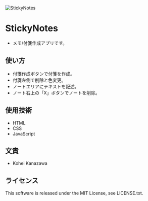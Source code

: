 ![StickyNotes](https://user-images.githubusercontent.com/84620235/160274079-c150b109-1dad-412b-95ff-c2727cdda7b3.png)

# StickyNotes

* メモ/付箋作成アプリです。

## 使い方

* 付箋作成ボタンで付箋を作成。
* 付箋左側で削除と色変更。
* ノートエリアにテキストを記述。
* ノート右上の「X」ボタンでノートを削除。

## 使用技術

* HTML
* CSS
* JavaScript

## 文責

* Kohei Kanazawa

## ライセンス

This software is released under the MIT License, see LICENSE.txt.
